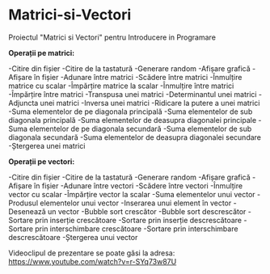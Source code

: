 # Matrici-si-Vectori
Proiectul "Matrici si Vectori" pentru Introducere in Programare

**Operații pe matrici:**

-Citire din fișier 
-Citire de la tastatură 
-Generare random 
-Afișare grafică 
-Afișare în fișier
-Adunare între matrici 
-Scădere între matrici
-Înmulțire matrice cu scalar 
-Împărțire matrice la scalar 
-Înmulțire între matrici
-Împărțire între matrici 
-Transpusa unei matrici 
-Determinantul unei matrici
-Adjuncta unei matrici
-Inversa unei matrici
-Ridicare la putere a unei matrici
-Suma elementelor de pe diagonala principală 
-Suma elementelor de sub diagonala principală 
-Suma elementelor de deasupra diagonalei principale
-Suma elementelor de pe diagonala secundară 
-Suma elementelor de sub diagonala secundară 
-Suma elementelor de deasupra diagonalei secundare
-Ștergerea unei matrici

**Operații pe vectori:**

-Citire din fișier 
-Citire de la tastatură 
-Generare random 
-Afișare grafică 
-Afișare în fișier
-Adunare între vectori
-Scădere între vectori
-Înmulțire vector cu scalar 
-Împărțire vector la scalar 
-Suma elementelor unui vector
-Produsul elementelor unui vector
-Inserarea unui element în vector 
-Desenează un vector
-Bubble sort crescător 
-Bubble sort descrescător 
-Sortare prin inserție crescătoare 
-Sortare prin inserție descrescătoare 
-Sortare prin interschimbare crescătoare 
-Sortare prin interschimbare descrescătoare 
-Ștergerea unui vector 

Videoclipul de prezentare se poate găsi la adresa: https://www.youtube.com/watch?v=r-SYq73w87U
